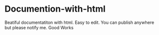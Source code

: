 # Documention-with-html
Beatiful documentatiton with html.
 Easy to edit. You can publish anywhere but please notify me.
  Good Works

